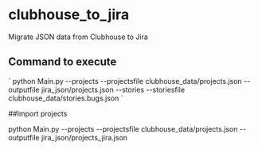 # clubhouse_to_jira
Migrate JSON data from Clubhouse to Jira


## Command to execute

´
python Main.py --projects --projectsfile clubhouse_data/projects.json --outputfile jira_json/projects.json --stories --storiesfile clubhouse_data/stories.bugs.json
´


##Import projects

 python Main.py --projects --projectsfile clubhouse_data/projects.json --outputfile jira_json/projects_jira.json
